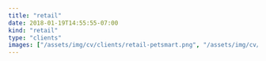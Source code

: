 ```yaml
---
title: "retail"
date: 2018-01-19T14:55:55-07:00
kind: "retail"
type: "clients"
images: ["/assets/img/cv/clients/retail-petsmart.png", "/assets/img/cv/clients/retail-porch.png"]
---
```


